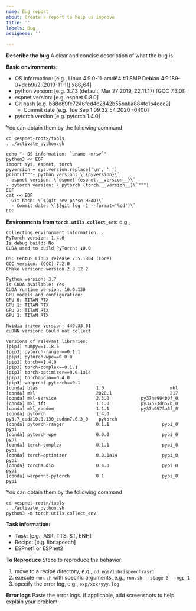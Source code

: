 ```yaml
---
name: Bug report
about: Create a report to help us improve
title: ''
labels: Bug
assignees: ''

---
```


**Describe the bug**
A clear and concise description of what the bug is.

**Basic environments:**
 - OS information: [e.g., Linux 4.9.0-11-amd64 #1 SMP Debian 4.9.189-3+deb9u2 (2019-11-11) x86_64]
 - python version: [e.g. 3.7.3 (default, Mar 27 2019, 22:11:17) [GCC 7.3.0]]
 - espnet version: [e.g. espnet 0.8.0]
 - Git hash [e.g. b88e89fc7246fed4c2842b55baba884fe1b4ecc2]
   - Commit date [e.g. Tue Sep 1 09:32:54 2020 -0400]
 - pytorch version [e.g. pytorch 1.4.0]
 
You can obtain them by the following command
```
cd <espnet-root>/tools
. ./activate_python.sh

echo "- OS information: `uname -mrsv`"
python3 << EOF
import sys, espnet, torch
pyversion = sys.version.replace('\n', ' ')
print(f"""- python version: \`{pyversion}\`
- espnet version: \`espnet {espnet.__version__}\`
- pytorch version: \`pytorch {torch.__version__}\`""")
EOF
cat << EOF
- Git hash: \`$(git rev-parse HEAD)\`
  - Commit date: \`$(git log -1 --format='%cd')\`
EOF
```

**Environments from `torch.utils.collect_env`:**
e.g.,
```
Collecting environment information...
PyTorch version: 1.4.0
Is debug build: No
CUDA used to build PyTorch: 10.0

OS: CentOS Linux release 7.5.1804 (Core)
GCC version: (GCC) 7.2.0
CMake version: version 2.8.12.2

Python version: 3.7
Is CUDA available: Yes
CUDA runtime version: 10.0.130
GPU models and configuration:
GPU 0: TITAN RTX
GPU 1: TITAN RTX
GPU 2: TITAN RTX
GPU 3: TITAN RTX

Nvidia driver version: 440.33.01
cuDNN version: Could not collect

Versions of relevant libraries:
[pip3] numpy==1.18.5
[pip3] pytorch-ranger==0.1.1
[pip3] pytorch-wpe==0.0.0
[pip3] torch==1.4.0
[pip3] torch-complex==0.1.1
[pip3] torch-optimizer==0.0.1a14
[pip3] torchaudio==0.4.0
[pip3] warprnnt-pytorch==0.1
[conda] blas                      1.0                         mkl
[conda] mkl                       2020.1                      217
[conda] mkl-service               2.3.0            py37he904b0f_0
[conda] mkl_fft                   1.1.0            py37h23d657b_0
[conda] mkl_random                1.1.1            py37h0573a6f_0
[conda] pytorch                   1.4.0           py3.7_cuda10.0.130_cudnn7.6.3_0    pytorch
[conda] pytorch-ranger            0.1.1                    pypi_0    pypi
[conda] pytorch-wpe               0.0.0                    pypi_0    pypi
[conda] torch-complex             0.1.1                    pypi_0    pypi
[conda] torch-optimizer           0.0.1a14                 pypi_0    pypi
[conda] torchaudio                0.4.0                    pypi_0    pypi
[conda] warprnnt-pytorch          0.1                      pypi_0    pypi
```
You can obtain them by the following command

```
cd <espnet-root>/tools
. ./activate_python.sh
python3 -m torch.utils.collect_env
```

**Task information:**
 - Task: [e.g., ASR, TTS, ST, ENH]
 - Recipe: [e.g. librispeech]
 - ESPnet1 or ESPnet2

**To Reproduce**
Steps to reproduce the behavior:
1. move to a recipe directory, e.g., `cd egs/librispeech/asr1`
2. execute `run.sh` with specific arguments, e.g., `run.sh --stage 3 --ngp 1`
3. specify the error log, e.g., `exp/xxx/yyy.log`

**Error logs**
Paste the error logs. If applicable, add screenshots to help explain your problem.
